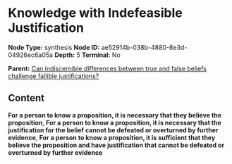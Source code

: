 # Knowledge with Indefeasible Justification

**Node Type:** synthesis
**Node ID:** ae52914b-038b-4880-8e3d-04926ec6a05a
**Depth:** 5
**Terminal:** No

**Parent:** [Can indiscernible differences between true and false beliefs challenge fallible justifications?](can-indiscernible-differences-between-true-and-false-beliefs-challenge-fallible-justifications-antithesis-ac64d540-fc34-4d0b-88fa-23ed50ede21d.md)

## Content

**For a person to know a proposition, it is necessary that they believe the proposition**, **For a person to know a proposition, it is necessary that the justification for the belief cannot be defeated or overturned by further evidence**, **For a person to know a proposition, it is sufficient that they believe the proposition and have justification that cannot be defeated or overturned by further evidence**
